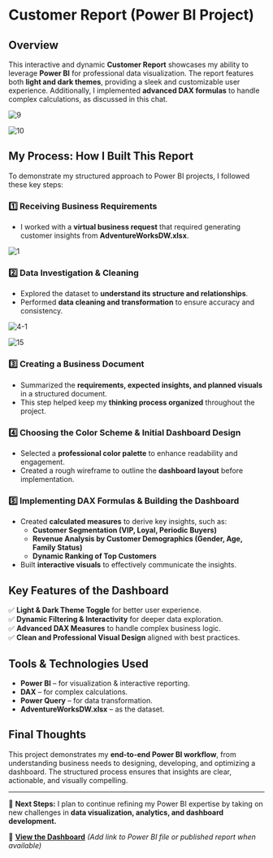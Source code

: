 # Customer Report (Power BI Project)

## Overview
This interactive and dynamic **Customer Report** showcases my ability to leverage **Power BI** for professional data visualization. The report features both **light and dark themes**, providing a sleek and customizable user experience. Additionally, I implemented **advanced DAX formulas** to handle complex calculations, as discussed in this chat.


![9](https://github.com/user-attachments/assets/0324cc5d-d037-49e1-a185-e6ff891448b4)

![10](https://github.com/user-attachments/assets/c3d2c550-d7ed-4d5d-a70a-caaa69888f2f)

## My Process: How I Built This Report
To demonstrate my structured approach to Power BI projects, I followed these key steps:

### 1️⃣ Receiving Business Requirements  
- I worked with a **virtual business request** that required generating customer insights from **AdventureWorksDW.xlsx**.

![1](https://github.com/user-attachments/assets/c8f841ee-6fcf-4acb-af08-703fc389dc6e)

### 2️⃣ Data Investigation & Cleaning  
- Explored the dataset to **understand its structure and relationships**.
- Performed **data cleaning and transformation** to ensure accuracy and consistency.

![4-1](https://github.com/user-attachments/assets/8f8879f0-9f1c-4184-92da-996441f3a20c)

![15](https://github.com/user-attachments/assets/41b074e5-8de3-4095-a78a-ca31238dc8f8)

### 3️⃣ Creating a Business Document  
- Summarized the **requirements, expected insights, and planned visuals** in a structured document.
- This step helped keep my **thinking process organized** throughout the project.

### 4️⃣ Choosing the Color Scheme & Initial Dashboard Design  
- Selected a **professional color palette** to enhance readability and engagement.
- Created a rough wireframe to outline the **dashboard layout** before implementation.

### 5️⃣ Implementing DAX Formulas & Building the Dashboard  
- Created **calculated measures** to derive key insights, such as:
  - **Customer Segmentation (VIP, Loyal, Periodic Buyers)**
  - **Revenue Analysis by Customer Demographics (Gender, Age, Family Status)**
  - **Dynamic Ranking of Top Customers**
- Built **interactive visuals** to effectively communicate the insights.

## Key Features of the Dashboard
✅ **Light & Dark Theme Toggle** for better user experience.  
✅ **Dynamic Filtering & Interactivity** for deeper data exploration.  
✅ **Advanced DAX Measures** to handle complex business logic.  
✅ **Clean and Professional Visual Design** aligned with best practices.  

## Tools & Technologies Used
- **Power BI** – for visualization & interactive reporting.
- **DAX** – for complex calculations.
- **Power Query** – for data transformation.
- **AdventureWorksDW.xlsx** – as the dataset.

## Final Thoughts
This project demonstrates my **end-to-end Power BI workflow**, from understanding business needs to designing, developing, and optimizing a dashboard. The structured process ensures that insights are clear, actionable, and visually compelling.

---
🚀 **Next Steps:** I plan to continue refining my Power BI expertise by taking on new challenges in **data visualization, analytics, and dashboard development.**

🔗 **[View the Dashboard]()** *(Add link to Power BI file or published report when available)*
